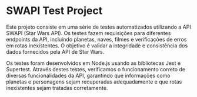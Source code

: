 # SWAPI Test Project

Este projeto consiste em uma série de testes automatizados utilizando a API SWAPI (Star Wars API). Os testes fazem requisições para diferentes endpoints da API, incluindo planetas, naves, filmes e verificações de erros em rotas inexistentes. O objetivo é validar a integridade e consistência dos dados fornecidos pela API de Star Wars.

Os testes foram desenvolvidos em Node.js usando as bibliotecas Jest e Supertest. Através destes testes, verificamos o funcionamento correto de diversas funcionalidades da API, garantindo que informações como planetas e personagens sejam recuperadas adequadamente e que rotas inexistentes sejam tratadas corretamente.
